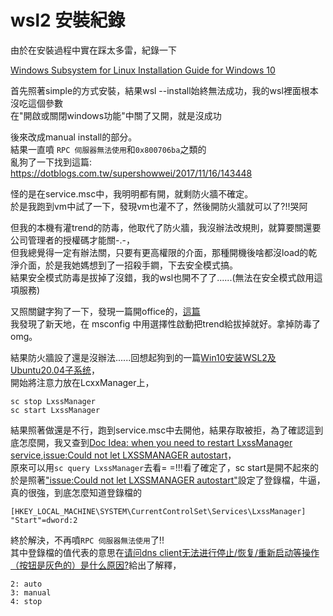 # wsl2 安裝紀錄

由於在安裝過程中實在踩太多雷，紀錄一下


[Windows Subsystem for Linux Installation Guide for Windows 10](https://docs.microsoft.com/zh-tw/windows/wsl/install-win10)

首先照著simple的方式安裝，結果wsl --install始終無法成功，我的wsl裡面根本沒吃這個參數  
在"開啟或關閉windows功能"中關了又開，就是沒成功  


後來改成manual install的部分。  
結果一直噴 `RPC 伺服器無法使用`和`0x800706ba`之類的  
亂狗了一下找到這篇:  
https://dotblogs.com.tw/supershowwei/2017/11/16/143448

怪的是在service.msc中，我明明都有開，就剩防火牆不確定。  
於是我跑到vm中試了一下，發現vm也灌不了，然後開防火牆就可以了?!!哭阿  

但我的本機有灌trend的防毒，他取代了防火牆，我沒辦法改規則，就算要關還要公司管理者的授權碼才能關-.-，  
但我總覺得一定有辦法關，只要有更高權限的介面，那種開機後啥都沒load的乾淨介面，於是我她媽想到了一招殺手鐧，下去安全模式搞。  
結果安全模式防毒是拔掉了沒錯，我的wsl也開不了了......(無法在安全模式啟用這項服務)  

又照關鍵字狗了一下，發現一篇開office的，[這篇](https://docs.microsoft.com/zh-tw/office/troubleshoot/office-suite-issues/office-not-start-safe-mode-windows)  
我發現了新天地，在 msconfig 中用選擇性啟動把trend給拔掉就好。拿掉防毒了omg。  

結果防火牆設了還是沒辦法......回想起狗到的一篇[Win10安装WSL2及Ubuntu20.04子系统](https://blog.mjyai.com/2020/06/01/win10-wsl2-ubuntu/)，  
開始將注意力放在LcxxManager上，

```
sc stop LxssManager
sc start LxssManager
```
結果照著做還是不行，跑到service.msc中去開他，結果存取被拒，為了確認這到底怎麼開，我又查到[Doc Idea: when you need to restart LxssManager service](https://github.com/microsoft/WSL/issues/634),[issue:Could not let LXSSMANAGER autostart](https://github.com/Microsoft/WSL/issues/3585)，  
原來可以用`sc query LxssManager`去看= =!!!看了確定了，sc start是開不起來的  
於是照著["issue:Could not let LXSSMANAGER autostart"](https://github.com/Microsoft/WSL/issues/3585)設定了登錄檔，牛逼，真的很強，到底怎麼知道登錄檔的  

```
[HKEY_LOCAL_MACHINE\SYSTEM\CurrentControlSet\Services\LxssManager]
"Start"=dword:2
```
終於解決，不再噴`RPC 伺服器無法使用`了!!  
其中登錄檔的值代表的意思在[请问dns client无法进行停止/恢复/重新启动等操作（按钮是灰色的）是什么原因?](https://www.zhihu.com/question/264016881)給出了解釋，  

```
2: auto
3: manual
4: stop
```

